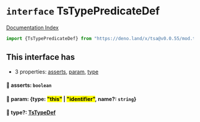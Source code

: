 # `interface` TsTypePredicateDef

[Documentation Index](../README.md)

```ts
import {TsTypePredicateDef} from "https://deno.land/x/tsa@v0.0.55/mod.ts"
```

## This interface has

- 3 properties:
[asserts](#-asserts-boolean),
[param](#-param-type-this--identifier-name-string),
[type](#-type-tstypedef)


#### 📄 asserts: `boolean`



#### 📄 param: \{type: <mark>"this"</mark> | <mark>"identifier"</mark>, name?: `string`}



#### 📄 type?: [TsTypeDef](../type.TsTypeDef/README.md)



